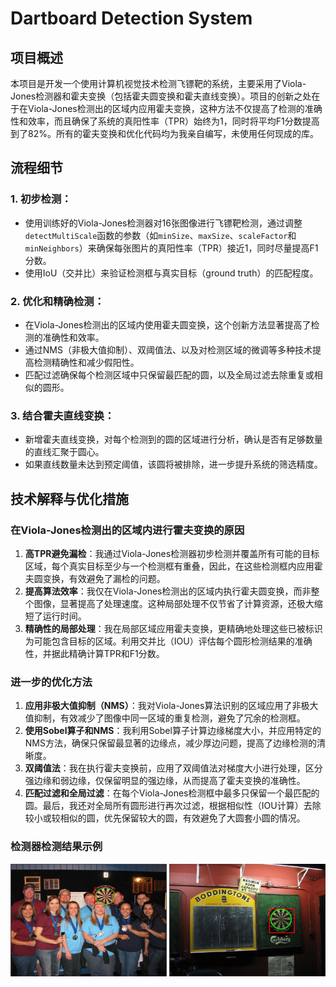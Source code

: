 # Dartboard Detection System

## 项目概述
本项目是开发一个使用计算机视觉技术检测飞镖靶的系统，主要采用了Viola-Jones检测器和霍夫变换（包括霍夫圆变换和霍夫直线变换）。项目的创新之处在于在Viola-Jones检测出的区域内应用霍夫变换，这种方法不仅提高了检测的准确性和效率，而且确保了系统的真阳性率（TPR）始终为1，同时将平均F1分数提高到了82%。所有的霍夫变换和优化代码均为我亲自编写，未使用任何现成的库。

## 流程细节
### 1. 初步检测：
- 使用训练好的Viola-Jones检测器对16张图像进行飞镖靶检测，通过调整`detectMultiScale`函数的参数（如`minSize`、`maxSize`、`scaleFactor`和`minNeighbors`）来确保每张图片的真阳性率（TPR）接近1，同时尽量提高F1分数。
- 使用IoU（交并比）来验证检测框与真实目标（ground truth）的匹配程度。

### 2. 优化和精确检测：
- 在Viola-Jones检测出的区域内使用霍夫圆变换，这个创新方法显著提高了检测的准确性和效率。
- 通过NMS（非极大值抑制）、双阈值法、以及对检测区域的微调等多种技术提高检测精确性和减少假阳性。
- 匹配过滤确保每个检测区域中只保留最匹配的圆，以及全局过滤去除重复或相似的圆形。

### 3. 结合霍夫直线变换：
- 新增霍夫直线变换，对每个检测到的圆的区域进行分析，确认是否有足够数量的直线汇聚于圆心。
- 如果直线数量未达到预定阈值，该圆将被排除，进一步提升系统的筛选精度。

## 技术解释与优化措施
### 在Viola-Jones检测出的区域内进行霍夫变换的原因
1. **高TPR避免漏检**：我通过Viola-Jones检测器初步检测并覆盖所有可能的目标区域，每个真实目标至少与一个检测框有重叠，因此，在这些检测框内应用霍夫圆变换，有效避免了漏检的问题。
2. **提高算法效率**：我仅在Viola-Jones检测出的区域内执行霍夫圆变换，而非整个图像，显著提高了处理速度。这种局部处理不仅节省了计算资源，还极大缩短了运行时间。
3. **精确性的局部处理**：我在局部区域应用霍夫变换，更精确地处理这些已被标识为可能包含目标的区域。利用交并比（IOU）评估每个圆形检测结果的准确性，并据此精确计算TPR和F1分数。

### 进一步的优化方法
1. **应用非极大值抑制（NMS）**：我对Viola-Jones算法识别的区域应用了非极大值抑制，有效减少了图像中同一区域的重复检测，避免了冗余的检测框。
2. **使用Sobel算子和NMS**：我利用Sobel算子计算边缘梯度大小，并应用特定的NMS方法，确保只保留最显著的边缘点，减少厚边问题，提高了边缘检测的清晰度。
3. **双阈值法**：我在执行霍夫变换前，应用了双阈值法对梯度大小进行处理，区分强边缘和弱边缘，仅保留明显的强边缘，从而提高了霍夫变换的准确性。
4. **匹配过滤和全局过滤**：在每个Viola-Jones检测框中最多只保留一个最匹配的圆。最后，我还对全局所有圆形进行再次过滤，根据相似性（IOU计算）去除较小或较相似的圆，优先保留较大的圆，有效避免了大圆套小圆的情况。

### 检测器检测结果示例
<img src="/pic/1.png" alt="sample" width="250" height="180">
<img src="/pic/2.png" alt="sample" width="250" height="180">

